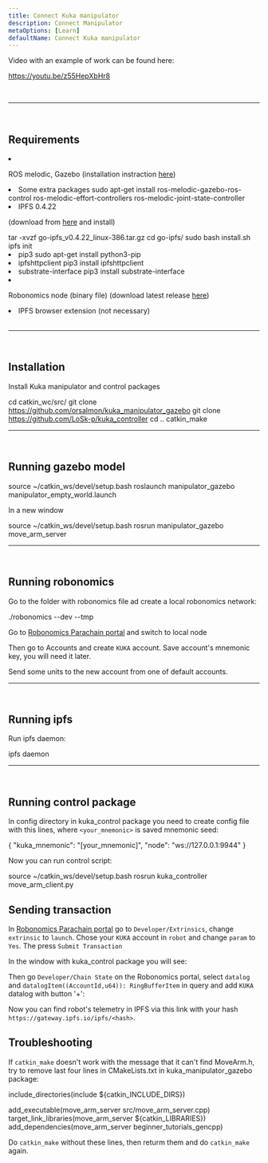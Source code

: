 ```yaml
---
title: Connect Kuka manipulator
description: Connect Manipulator
metaOptions: [Learn]
defaultName: Connect Kuka manipulator
---
```


Video with an example of work can be found here:

https://youtu.be/z55HepXbHr8

<br/>

***

<br/>

## Requirements

<List>

<li class="flex">

ROS melodic, Gazebo (installation instraction [here](http://wiki.ros.org/melodic/Installation/Ubuntu))
</li>

<li>Some extra packages

<LessonCodeWrapper language="bash" codeClass="big-code">
sudo apt-get install ros-melodic-gazebo-ros-control ros-melodic-effort-controllers ros-melodic-joint-state-controller
</LessonCodeWrapper>

</li>

<li> IPFS 0.4.22 

(download from [here](https://www.npackd.org/p/ipfs/0.4.22) and install)

<LessonCodeWrapper language="bash" codeClass="big-code">
tar -xvzf go-ipfs_v0.4.22_linux-386.tar.gz
cd go-ipfs/
sudo bash install.sh
ipfs init
</LessonCodeWrapper>

</li>

<li>pip3

<LessonCodeWrapper language="bash">
sudo apt-get install python3-pip
</LessonCodeWrapper>

</li>

<li>ipfshttpclient

<LessonCodeWrapper language="bash">
pip3 install ipfshttpclient
</LessonCodeWrapper>

</li>

<li>substrate-interface

<LessonCodeWrapper language="bash">
pip3 install substrate-interface
</LessonCodeWrapper>

</li>

<li class="flex">

Robonomics node (binary file) (download latest release [here](https://github.com/airalab/robonomics/releases))

</li>

<li>IPFS browser extension (not necessary)</li>

</List>

<br/>

***

<br/>

## Installation
Install Kuka manipulator and control packages

<LessonCodeWrapper language="bash" codeClass="big-code">cd catkin_wc/src/
git clone https://github.com/orsalmon/kuka_manipulator_gazebo
git clone https://github.com/LoSk-p/kuka_controller
cd ..
catkin_make</LessonCodeWrapper>

***

<br/>

## Running gazebo model

<LessonCodeWrapper language="bash" codeClass="big-code">
source ~/catkin_ws/devel/setup.bash
roslaunch manipulator_gazebo manipulator_empty_world.launch
</LessonCodeWrapper>

In a new window

<LessonCodeWrapper language="bash">
source ~/catkin_ws/devel/setup.bash
rosrun manipulator_gazebo move_arm_server
</LessonCodeWrapper>

<LessonImages imageClasses="mb" src="kuka/1.png" alt="model"/>

***

<br/>

## Running robonomics
Go to the folder with robonomics file ad create a local robonomics network:

<LessonCodeWrapper language="bash">
./robonomics --dev --tmp
</LessonCodeWrapper>

<LessonImages imageClasses="mb" src="kuka/robonomics.png" alt="robonomics"/>

Go to [Robonomics Parachain portal](https://polkadot.js.org/apps/?rpc=wss%3A%2F%2Fkusama.rpc.robonomics.network%2F#/) and switch to local node

<LessonImages imageClasses="mb" src="kuka/local.png" alt="local"/>

Then go to Accounts and create `KUKA` account. Save account's mnemonic key, you will need it later. 


<LessonImages imageClasses="mb" src="kuka/create_acc.png" alt="acc"/>

Send some units to the new account from one of default accounts.

<LessonImages imageClasses="mb" src="kuka/send_money.png" alt="accs"/>

***
<br/>

## Running ipfs
Run ipfs daemon:

<LessonCodeWrapper language="bash">
ipfs daemon
</LessonCodeWrapper>

***

</br>

## Running control package
In config directory in kuka_control package you need to create config file with this lines, where `<your_mnemonic>` is saved mnemonic seed:

<LessonCodeWrapper language="bash">
{
    "kuka_mnemonic": "[your_mnemonic]",
    "node": "ws://127.0.0.1:9944"
}
</LessonCodeWrapper>


Now you can run control script:

<LessonCodeWrapper language="bash">
source ~/catkin_ws/devel/setup.bash
rosrun kuka_controller move_arm_client.py
</LessonCodeWrapper>

<LessonImages imageClasses="mb" src="kuka/run.png" alt="control"/>

## Sending transaction
In [Robonomics Parachain portal](https://polkadot.js.org/apps/?rpc=wss%3A%2F%2Fkusama.rpc.robonomics.network%2F#/) go to `Developer/Extrinsics`, change `extrinsic` to `launch`. Chose your `KUKA` account in `robot` and change `param` to `Yes`. The press `Submit Transaction`

<LessonImages imageClasses="mb" src="kuka/launch.png" alt="transaction"/>

In the window with kuka_control package you will see:

<LessonImages imageClasses="mb" src="kuka/res.png" alt="done"/>

Then go `Developer/Chain State` on the Robonomics portal, select `datalog` and `datalogItem((AccountId,u64)): RingBufferItem` in query and add `KUKA` datalog with button '+':

<LessonImages imageClasses="mb" src="kuka/datalog.png" alt="datalog"/>

Now you can find robot's telemetry in IPFS via this link with your hash `https://gateway.ipfs.io/ipfs/<hash>`.

## Troubleshooting

If `catkin_make` doesn't work with the message that it can't find MoveArm.h, try to remove last four lines in CMakeLists.txt in kuka_manipulator_gazebo package:

<LessonCodeWrapper language="yaml">
include_directories(include ${catkin_INCLUDE_DIRS})

add_executable(move_arm_server src/move_arm_server.cpp)
target_link_libraries(move_arm_server ${catkin_LIBRARIES})
add_dependencies(move_arm_server beginner_tutorials_gencpp)
</LessonCodeWrapper>

Do `catkin_make` without these lines, then returm them and do `catkin_make` again.